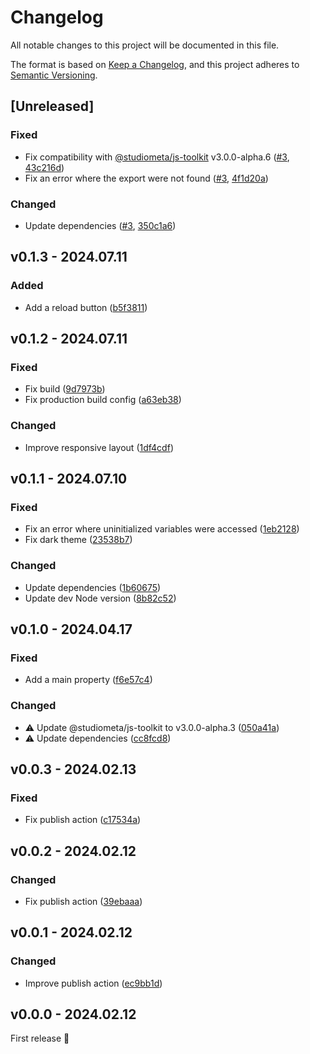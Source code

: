 # Changelog

All notable changes to this project will be documented in this file.

The format is based on [Keep a Changelog](https://keepachangelog.com/en/1.0.0/), and this project adheres to [Semantic Versioning](https://semver.org/spec/v2.0.0.html).

## [Unreleased]

### Fixed

- Fix compatibility with [@studiometa/js-toolkit](https://github.com/studiometa/js-toolkit) v3.0.0-alpha.6 ([#3](https://github.com/studiometa/playground/pull/3), [43c216d](https://github.com/studiometa/playground/commit/43c216d))
- Fix an error where the export were not found ([#3](https://github.com/studiometa/playground/pull/3), [4f1d20a](https://github.com/studiometa/playground/commit/4f1d20a))

### Changed

- Update dependencies ([#3](https://github.com/studiometa/playground/pull/3), [350c1a6](https://github.com/studiometa/playground/commit/350c1a6))

## v0.1.3 - 2024.07.11

### Added

- Add a reload button ([b5f3811](https://github.com/studiometa/playground/commit/b5f3811))

## v0.1.2 - 2024.07.11

### Fixed

- Fix build ([9d7973b](https://github.com/studiometa/playground/commit/9d7973b))
- Fix production build config ([a63eb38](https://github.com/studiometa/playground/commit/a63eb38))

### Changed

- Improve responsive layout ([1df4cdf](https://github.com/studiometa/playground/commit/1df4cdf))

## v0.1.1 - 2024.07.10

### Fixed

- Fix an error where uninitialized variables were accessed ([1eb2128](https://github.com/studiometa/playground/commit/1eb2128))
- Fix dark theme ([23538b7](https://github.com/studiometa/playground/commit/23538b7))

### Changed

- Update dependencies ([1b60675](https://github.com/studiometa/playground/commit/1b60675))
- Update dev Node version ([8b82c52](https://github.com/studiometa/playground/commit/8b82c52))

## v0.1.0 - 2024.04.17

### Fixed

- Add a main property ([f6e57c4](https://github.com/studiometa/playground/commit/f6e57c4))

### Changed

- ⚠️ Update @studiometa/js-toolkit to v3.0.0-alpha.3 ([050a41a](https://github.com/studiometa/playground/commit/050a41a))
- ⚠️ Update dependencies ([cc8fcd8](https://github.com/studiometa/playground/commit/cc8fcd8))

## v0.0.3 - 2024.02.13

### Fixed

- Fix publish action ([c17534a](https://github.com/studiometa/playground/commit/c17534a))

## v0.0.2 - 2024.02.12

### Changed

- Fix publish action ([39ebaaa](https://github.com/studiometa/playground/commit/39ebaaa))

## v0.0.1 - 2024.02.12

### Changed

- Improve publish action ([ec9bb1d](https://github.com/studiometa/playground/commit/ec9bb1d))

## v0.0.0 - 2024.02.12

First release 🎉
